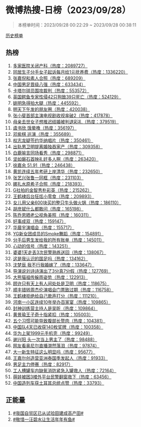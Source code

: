 <h1>
微博热搜-日榜（2023/09/28）
</h1>
<blockquote>
<p>
本榜单时间：2023/09/28 00:22:29 ~ 2023/09/28 00:38:11
</p>
</blockquote>
<p>
<a href="https://github.com/daifee/weibo-hot-search/tree/main/archives/daily">历史榜单</a>
</p>
<h2>
热榜
</h2>
<ol>

<li>
<a href="https://s.weibo.com/weibo?q=%23%E5%A4%9A%E5%AE%B6%E5%8C%BB%E9%99%A2%E5%85%B3%E9%97%AD%E4%BA%A7%E7%A7%91%23" target="weibo">
多家医院关闭产科（热度：2089727）
</a>
</li>

<li>
<a href="https://s.weibo.com/weibo?q=%23%E5%90%8C%E5%B1%85%E7%94%9F%E5%AD%90%E5%88%86%E6%89%8B%E5%A5%B3%E5%AD%90%E8%B5%B7%E8%AF%89%E6%AF%8F%E6%9C%88%E7%BB%991%E5%85%83%E6%8A%9A%E5%85%BB%E8%B4%B9%23" target="weibo">
同居生子分手女子起诉每月给1元抚养费（热度：1336220）
</a>
</li>

<li>
<a href="https://s.weibo.com/weibo?q=%23%E5%BC%A0%E5%98%89%E5%80%AA%E5%92%8C%E7%B4%A0%E4%BA%BA%E5%90%88%E7%85%A7%23" target="weibo">
张嘉倪和素人合照（热度：689209）
</a>
</li>

<li>
<a href="https://s.weibo.com/weibo?q=%23%E4%B8%AD%E5%9B%BD%E7%94%B7%E8%B6%B3%E6%99%8B%E7%BA%A7%E5%85%AB%E5%BC%BA%23" target="weibo">
中国男足晋级八强（热度：633434）
</a>
</li>

<li>
<a href="https://s.weibo.com/weibo?q=%23%E5%8D%A1%E5%A1%94%E5%B0%94%E7%90%83%E5%91%98%E5%9B%B4%E6%94%BB%E8%A3%81%E5%88%A4%23" target="weibo">
卡塔尔球员围攻裁判（热度：553572）
</a>
</li>

<li>
<a href="https://s.weibo.com/weibo?q=%23%E8%8B%B1%E5%9B%BD%E9%B3%84%E9%B1%BC%E4%B8%93%E5%AE%B6%E6%80%A7%E4%BE%B542%E5%8F%AA%E7%8B%97%E8%87%B439%E5%8F%AA%E6%AD%BB%E4%BA%A1%23" target="weibo">
英国鳄鱼专家性侵42只狗致39只死亡（热度：524129）
</a>
</li>

<li>
<a href="https://s.weibo.com/weibo?q=%23%E5%A7%9A%E6%98%8E%E6%80%A5%E5%BE%97%E6%8B%8D%E5%A4%A7%E8%85%BF%23" target="weibo">
姚明急得拍大腿（热度：445592）
</a>
</li>

<li>
<a href="https://s.weibo.com/weibo?q=%23%E6%98%8E%E5%A4%A9%E4%B8%8B%E5%8D%88%E5%8F%91%E7%9A%84%E6%9C%8B%E5%8F%8B%E5%9C%88%23" target="weibo">
明天下午发的朋友圈（热度：420038）
</a>
</li>

<li>
<a href="https://s.weibo.com/weibo?q=%23%E5%BC%A0%E5%B0%8F%E6%96%90%E9%A6%96%E9%83%A8%E4%B8%BB%E6%BC%94%E7%94%B5%E8%A7%86%E5%89%A7%E6%94%B6%E8%A7%86%E7%8E%87%E7%A0%B42%23" target="weibo">
张小斐首部主演电视剧收视率破2（热度：417878）
</a>
</li>

<li>
<a href="https://s.weibo.com/weibo?q=%23%E6%AF%8D%E4%BA%B2%E5%8E%BB%E4%B8%96%E5%A5%B3%E5%AD%90%E6%83%B3%E6%8E%A8%E8%BF%9F%E7%BB%93%E5%A9%9A%E8%A2%AB%E5%88%A4%E9%80%80%E5%BD%A9%E7%A4%BC%23" target="weibo">
母亲去世女子想推迟结婚被判退彩礼（热度：379519）
</a>
</li>

<li>
<a href="https://s.weibo.com/weibo?q=%23%E8%99%9E%E4%B9%A6%E6%AC%A3%20%E9%A5%BF%E6%99%95%E5%99%9C%23" target="weibo">
虞书欣 饿晕噜（热度：356197）
</a>
</li>

<li>
<a href="https://s.weibo.com/weibo?q=%23%E9%82%93%E7%B4%AB%E6%A3%8B%20%E5%B7%A1%E6%BC%94%23" target="weibo">
邓紫棋 巡演（热度：355689）
</a>
</li>

<li>
<a href="https://s.weibo.com/weibo?q=%23%E6%9D%83%E5%BF%97%E9%BE%99%E7%96%91%E7%AD%BE%E7%BA%A6%E5%8D%8E%E7%BA%B3%E5%94%B1%E7%89%87%23" target="weibo">
权志龙疑签约华纳唱片（热度：350461）
</a>
</li>

<li>
<a href="https://s.weibo.com/weibo?q=%23%E5%87%BA%E8%BD%A8%E7%94%B7%E5%8D%AB%E6%98%8E%E6%8F%90%E7%A6%BB%E5%A9%9A%E7%8B%AC%E5%90%9E%E5%AE%B6%E4%BA%A7%23" target="weibo">
出轨男卫明提离婚独吞家产（热度：309358）
</a>
</li>

<li>
<a href="https://s.weibo.com/weibo?q=%23%E7%99%BD%E9%B9%BF%E5%96%BB%E8%A8%80%E5%90%8C%E5%9C%BA%E7%9C%8B%E7%A7%80%23" target="weibo">
白鹿喻言同场看秀（热度：298871）
</a>
</li>

<li>
<a href="https://s.weibo.com/weibo?q=%23%E5%9D%9A%E5%A6%82%E7%A3%90%E7%9F%B3%E9%A6%96%E6%98%A0%E7%A4%BC%E5%A5%BD%E5%A4%9A%E4%BA%BA%E5%95%8A%23" target="weibo">
坚如磐石首映礼好多人啊（热度：263420）
</a>
</li>

<li>
<a href="https://s.weibo.com/weibo?q=%23%E5%BE%90%E5%98%89%E4%BD%99%2051.91%23" target="weibo">
徐嘉余 51.91（热度：246438）
</a>
</li>

<li>
<a href="https://s.weibo.com/weibo?q=%23%E9%BB%84%E5%87%AF%E8%BF%9E%E7%BB%AD%E4%BA%94%E5%B9%B4%E8%80%83%E7%A0%94%E4%B8%8A%E5%B2%B8%E6%B8%85%E5%8D%8E%23" target="weibo">
黄凯连续五年考研上岸清华（热度：232650）
</a>
</li>

<li>
<a href="https://s.weibo.com/weibo?q=%23%E5%BC%A0%E8%89%BA%E5%85%B4%E5%BC%A0%E9%B2%81%E4%B8%80%E5%90%8C%E6%A1%86%23" target="weibo">
张艺兴张鲁一同框（热度：231103）
</a>
</li>

<li>
<a href="https://s.weibo.com/weibo?q=%23%E5%A8%9C%E6%89%8E%E6%B0%B4%E5%8E%9F%E5%B8%8C%E5%AD%90%E5%90%88%E7%85%A7%23" target="weibo">
娜扎水原希子合照（热度：218393）
</a>
</li>

<li>
<a href="https://s.weibo.com/weibo?q=%23G%E7%A4%BE%E6%8B%8D%E7%9A%84%E9%87%91%E6%99%BA%E7%A7%80%E6%9C%B4%E5%BD%A9%E8%8B%B1%23" target="weibo">
G社拍的金智秀朴彩英（热度：215262）
</a>
</li>

<li>
<a href="https://s.weibo.com/weibo?q=%23%E7%8E%8B%E9%B9%A4%E6%A3%A3%E5%90%8E%E5%8F%B0%E7%8B%82%E7%82%AB%E5%B0%8F%E9%9B%B6%E9%A3%9F%23" target="weibo">
王鹤棣后台狂炫小零食（热度：209893）
</a>
</li>

<li>
<a href="https://s.weibo.com/weibo?q=%23%E5%A5%B3%E5%84%BF%E7%94%A8%E7%88%B6%E4%BA%B2600%E5%9D%97%E4%B9%B0%E7%9A%84%E6%95%B4%E5%8F%AA%E7%89%9B%E5%A4%B4%E5%81%9A%E7%81%AB%E9%94%85%23" target="weibo">
女儿用父亲600块买的整只牛头做火锅（热度：186110）
</a>
</li>

<li>
<a href="https://s.weibo.com/weibo?q=%23%E8%83%A1%E5%BD%A6%E6%96%8C%E4%BB%80%E4%B9%88%E9%83%BD%E6%95%A2%E9%97%AE%23" target="weibo">
胡彦斌什么都敢问（热度：165198）
</a>
</li>

<li>
<a href="https://s.weibo.com/weibo?q=%23%E9%99%88%E4%B9%94%E6%81%A9%E6%99%92%E8%80%81%E5%85%AC%E8%A7%86%E8%A7%92%E7%BE%8E%E7%85%A7%23" target="weibo">
陈乔恩晒老公视角美照（热度：160311）
</a>
</li>

<li>
<a href="https://s.weibo.com/weibo?q=%23%E5%A5%BD%E4%BA%8B%E6%88%90%E5%8F%8C%23" target="weibo">
好事成双（热度：159147）
</a>
</li>

<li>
<a href="https://s.weibo.com/weibo?q=%23%E5%8D%8E%E6%99%A8%E5%AE%87%E6%BC%94%E5%94%B1%E4%BC%9A%23" target="weibo">
华晨宇演唱会（热度：155717）
</a>
</li>

<li>
<a href="https://s.weibo.com/weibo?q=%23YG%E6%96%B0%E5%A5%B3%E5%9B%A2%E6%88%90%E5%91%98%E7%9A%84Smoke%E8%88%9E%E8%B9%88%23" target="weibo">
YG新女团成员的Smoke舞蹈（热度：154891）
</a>
</li>

<li>
<a href="https://s.weibo.com/weibo?q=%23%E5%88%86%E6%89%8B%E5%90%8E%E7%94%B7%E7%94%9F%E5%8F%91%E7%BB%99%E6%88%91%E7%9A%84%E6%89%80%E6%9C%89%E8%B4%A6%E5%8D%95%23" target="weibo">
分手后男生发给我的所有账单（热度：145011）
</a>
</li>

<li>
<a href="https://s.weibo.com/weibo?q=%23%E5%BF%83%E5%8A%A8%E7%9A%84%E4%BF%A1%E5%8F%B7%23" target="weibo">
心动的信号（热度：143251）
</a>
</li>

<li>
<a href="https://s.weibo.com/weibo?q=%23%E5%A9%86%E5%A9%861%E5%A4%A9%E8%B5%B0%E4%B8%A23%E6%AC%A1%E6%B0%91%E8%AD%A6%E7%86%9F%E7%BB%83%E9%80%81%E5%9B%9E%23" target="weibo">
婆婆1天走丢3次民警熟练送回（热度：138067）
</a>
</li>

<li>
<a href="https://s.weibo.com/weibo?q=%23%E8%BF%99%E6%98%AF%E6%88%91%E8%AE%A4%E8%AF%86%E7%9A%84%E5%9B%BD%E8%B6%B3%E5%90%97%23" target="weibo">
这是我认识的国足吗（热度：134162）
</a>
</li>

<li>
<a href="https://s.weibo.com/weibo?q=%23%E6%B2%88%E6%A2%A6%E8%BE%B0%20%E6%88%91%E4%B8%8D%E8%A1%8C%E6%88%91%E5%A9%9A%E5%AB%81%E4%BA%86%23" target="weibo">
沈梦辰 我不行我婚嫁了（热度：133647）
</a>
</li>

<li>
<a href="https://s.weibo.com/weibo?q=%23%E5%AF%BC%E6%BC%94%E8%AF%B4%E5%88%98%E8%AF%97%E8%AF%97%E6%BC%94%E5%87%BA%E4%BA%863%E5%88%86%E7%9C%9F7%E5%88%86%E5%81%87%23" target="weibo">
导演说刘诗诗演出了3分真7分假（热度：127769）
</a>
</li>

<li>
<a href="https://s.weibo.com/weibo?q=%23%E5%A4%A7%E7%86%8A%E7%8C%AB%E7%A5%96%E4%BC%A0%E8%BA%B2%E9%9B%A8%E5%A7%BF%E5%8A%BF%23" target="weibo">
大熊猫祖传躲雨姿势（热度：122913）
</a>
</li>

<li>
<a href="https://s.weibo.com/weibo?q=%23%E9%A1%BE%E8%AE%B8%E5%8F%AA%E6%9C%89%E5%A4%A9%E4%B8%8A%E6%9C%89%E4%BA%BA%E9%97%B4%E5%A4%84%E5%A4%84%E6%98%AF%E5%8D%AB%E6%98%8E%23" target="weibo">
顾许只有天上有人间处处是卫明（热度：118675）
</a>
</li>

<li>
<a href="https://s.weibo.com/weibo?q=%23%E9%A1%BA%E4%B8%B0%E9%94%99%E8%BD%AC%E5%91%A8%E6%9D%B0%E4%BC%A6%E6%BC%94%E5%94%B1%E4%BC%9A%E9%97%A8%E7%A5%A8%E8%87%B4%E8%BF%87%E6%9C%9F%23" target="weibo">
顺丰错转周杰伦演唱会门票致过期（热度：116758）
</a>
</li>

<li>
<a href="https://s.weibo.com/weibo?q=%23%E7%8E%8B%E9%B9%A4%E6%A3%A3%E6%8B%92%E7%BB%9D%E7%BB%99%E8%87%AA%E5%B7%B1%E6%AD%8C%E5%A3%B0%E6%89%93%E5%88%86%23" target="weibo">
王鹤棣拒绝给自己歌声打分（热度：111210）
</a>
</li>

<li>
<a href="https://s.weibo.com/weibo?q=%23%E6%B2%B3%E5%8D%97%E4%B8%80%E5%B0%8F%E5%8C%BA%E8%BF%9E%E7%BB%AD10%E5%B9%B4%E4%B8%BE%E5%8A%9E%E7%99%BE%E5%AE%B6%E5%AE%B4%23" target="weibo">
河南一小区连续10年举办百家宴（热度：109865）
</a>
</li>

<li>
<a href="https://s.weibo.com/weibo?q=%23%E5%B0%81%E7%A5%9E%E8%AE%AD%E7%BB%83%E8%90%A5%E4%B8%BB%E6%8C%81%E4%BA%BA%E6%98%AF%E5%90%B4%E6%98%95%23" target="weibo">
封神训练营主持人是吴昕（热度：109864）
</a>
</li>

<li>
<a href="https://s.weibo.com/weibo?q=%23%E9%BB%84%E6%99%AF%E7%91%9C%E7%8E%8B%E5%AD%90%E5%A5%87%E5%8D%81%E6%8C%87%E7%B4%A7%E6%89%A3%23" target="weibo">
黄景瑜王子奇十指紧扣（热度：105003）
</a>
</li>

<li>
<a href="https://s.weibo.com/weibo?q=%23%E4%BA%94%E4%B8%AA%E4%B9%A0%E6%83%AF%E5%8F%AF%E8%83%BD%E5%AF%BC%E8%87%B4%E8%85%B9%E9%83%A8%E9%95%BF%E8%B5%98%E8%82%89%23" target="weibo">
五个习惯可能导致腹部长赘肉（热度：104381）
</a>
</li>

<li>
<a href="https://s.weibo.com/weibo?q=%23%E4%B8%AD%E5%9B%BD%E9%98%9F4%E5%A4%A9%E5%B7%B2%E6%94%B6%E8%8E%B7140%E6%9E%9A%E5%A5%96%E7%89%8C%23" target="weibo">
中国队4天已收获140枚奖牌（热度：100358）
</a>
</li>

<li>
<a href="https://s.weibo.com/weibo?q=%23%E5%8D%8E%E4%B8%BA%E4%B8%8A%E6%9E%B61999%E5%85%83%E6%89%8B%E6%9C%BA%E5%A3%B3%23" target="weibo">
华为上架1999元手机壳（热度：99249）
</a>
</li>

<li>
<a href="https://s.weibo.com/weibo?q=%23%E8%B0%A2%E5%85%B4%E9%98%B3%20%E5%A4%B4%E4%B8%80%E6%AC%A1%E5%BD%93%E4%B8%8A%E7%94%B7%E4%B8%BB%E4%BA%86%23" target="weibo">
谢兴阳 头一次当上男主了（热度：98488）
</a>
</li>

<li>
<a href="https://s.weibo.com/weibo?q=%23%E7%BD%91%E5%8F%8B%E7%9C%8B%E5%A5%A5%E5%B0%BC%E5%B0%94%E7%9B%B4%E6%92%AD%E6%BD%B8%E7%84%B6%E8%90%BD%E6%B3%AA%23" target="weibo">
网友看奥尼尔直播潸然落泪（热度：97874）
</a>
</li>

<li>
<a href="https://s.weibo.com/weibo?q=%23%E5%A4%A7%E4%B8%80%E6%96%B0%E7%94%9F%E7%89%B9%E5%BE%81%E8%BF%99%E4%B9%88%E6%98%8E%E6%98%BE%E5%90%97%23" target="weibo">
大一新生特征这么明显吗（热度：95677）
</a>
</li>

<li>
<a href="https://s.weibo.com/weibo?q=%23%E7%8E%8B%E5%98%89%E5%B0%94%E5%88%9B%E9%80%A0%E8%90%A5%E4%BA%9A%E6%B4%B2%E6%B3%B0%E5%9B%BD%E5%AD%A3%E5%8F%91%E8%B5%B7%E4%BA%BA%23" target="weibo">
王嘉尔创造营亚洲泰国季发起人（热度：91933）
</a>
</li>

<li>
<a href="https://s.weibo.com/weibo?q=%23%E7%94%B7%E8%B6%B3%E4%B8%BB%E5%8A%9B%E5%81%9C%E8%B5%9B%23" target="weibo">
男足主力停赛（热度：82917）
</a>
</li>

<li>
<a href="https://s.weibo.com/weibo?q=%23%E5%B7%A5%E4%BA%BA%E6%A7%BD%E7%BD%90%E8%BD%A6%E5%86%85%E7%BC%BA%E6%B0%A7%E6%B6%88%E9%98%B2%E7%B4%A7%E6%80%A5%E5%85%A5%E7%BD%90%E6%95%91%E4%BA%BA%23" target="weibo">
工人槽罐车内缺氧消防紧急入罐救人（热度：72164）
</a>
</li>

<li>
<a href="https://s.weibo.com/weibo?q=%23%E8%90%8C%E5%A8%83%E8%A2%AB%E5%9B%B03%E6%A5%BC%E5%A4%96%E5%B9%B3%E5%8F%B0%E6%B0%91%E8%AD%A6%E7%BF%BB%E7%AA%97%E6%95%91%E4%B8%8B%23" target="weibo">
萌娃被困3楼外平台民警翻窗救下（热度：63456）
</a>
</li>

<li>
<a href="https://s.weibo.com/weibo?q=%23%E4%B8%AD%E5%9B%BD%E9%80%A0%E5%88%97%E8%BD%A6%E8%8E%B7%E5%9C%9F%E8%80%B3%E5%85%B6%E6%80%BB%E7%BB%9F%E7%82%B9%E8%B5%9E%23" target="weibo">
中国造列车获土耳其总统点赞（热度：33793）
</a>
</li>

</ol>
<h2>
正能量
</h2>
<ol>

<li>
<a href="https://s.weibo.com/weibo?q=%23%23%E6%88%91%E5%9B%BD%E8%87%AA%E8%B4%B8%E5%8C%BA%E5%B7%B2%E4%BB%8E%E8%AF%95%E9%AA%8C%E7%94%B0%E5%BB%BA%E6%88%90%E9%AB%98%E4%BA%A7%E7%94%B0%23%23" target="weibo">
#我国自贸区已从试验田建成高产田#
</a>
</li>

<li>
<a href="https://s.weibo.com/weibo?q=%23%23%E6%95%AC%E6%83%9C%E4%B8%80%E6%B1%AA%E7%A2%A7%E6%B0%B4%E8%AE%A9%E7%94%9F%E6%B4%BB%E5%B9%B4%E5%B9%B4%E6%9C%89%E9%B1%BC%23%23" target="weibo">
#敬惜一汪碧水让生活年年有鱼#
</a>
</li>

</ol>
